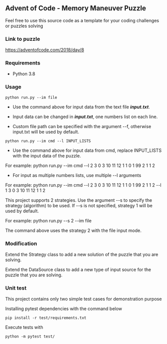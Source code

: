 ## Advent of Code - Memory Maneuver Puzzle

Feel free to use this source code as a template for your coding challenges or puzzles solving 

### Link to puzzle 
https://adventofcode.com/2018/day/8

### Requirements

- Python 3.8

### Usage


`python run.py --im file` <br>

- Use the command above for input data from the text file ***input.txt***. 

- Input data can be changed in ***input.txt***, one numbers list on each line.

- Custom file path can be specified with the argument --f, otherwise input.txt will be used by default.


`python run.py --im cmd --l INPUT_LISTS` <br>

- Use the command above for input data from cmd, replace INPUT_LISTS with the input data of the puzzle. 
  
For example: python run.py --im cmd --l 2 3 0 3 10 11 12 1 1 0 1 99 2 1 1 2

- For input as multiple numbers lists, use multiple --l arguments

For example: python run.py --im cmd --l 2 3 0 3 10 11 12 1 1 0 1 99 2 1 1 2 --l 1 3 0 3 10 11 12 1 1 2


This project supports 2 strategies. Use the argument --s to specify the strategy (algorithm) to be used. If --s is not specified, strategy 1 will be used by default.

For example: python run.py --s 2 --im file

The command above uses the strategy 2 with the file input mode.

### Modification

Extend the Strategy class to add a new solution of the puzzle that you are solving.

Extend the DataSource class to add a new type of input source for the puzzle that you are solving.

### Unit test

This project contains only two simple test cases for demonstration purpose

Installing pytest dependencies with the command below

`pip install -r test/requirements.txt` <br>

Execute tests with

`python -m pytest test/`
